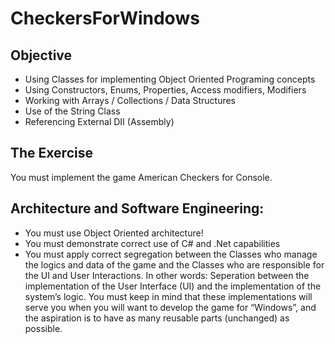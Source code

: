 # CheckersForWindows

## Objective
* Using Classes for implementing Object Oriented Programing concepts
* Using Constructors, Enums, Properties, Access modifiers, Modifiers
* Working with Arrays / Collections / Data Structures
* Use of the String Class
* Referencing External DII (Assembly)

## The Exercise
You must implement the game American Checkers for Console.

## Architecture and Software Engineering:
* You must use Object Oriented architecture!
* You must demonstrate correct use of C# and .Net capabilities 
* You must apply correct segregation between the Classes who manage the logics and data of the game and the Classes who are responsible for the UI and User Interactions.
In other words: Seperation between the implementation of the User Interface (UI) and the implementation of the system’s logic.
You must keep in mind that these implementations will serve you when you will want to develop the game for “Windows”, and the aspiration is to have as many reusable parts (unchanged) as possible.
